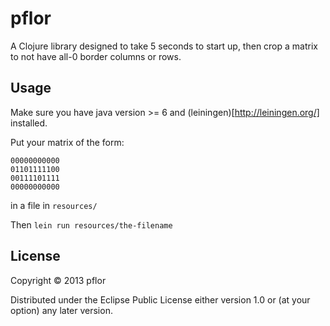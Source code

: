 # pflor

A Clojure library designed to take 5 seconds to start up, then
crop a matrix to not have all-0 border columns or rows.

## Usage

Make sure you have java version >= 6 and (leiningen)[http://leiningen.org/] installed.

Put your matrix of the form:

```
00000000000
01101111100
00111101111
00000000000
```

in a file in `resources/`

Then `lein run resources/the-filename`

## License

Copyright © 2013 pflor

Distributed under the Eclipse Public License either version 1.0 or (at
your option) any later version.
